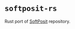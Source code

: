 # `softposit-rs`

Rust port of [SoftPosit] repository.

[SoftPosit]: https://gitlab.com/cerlane/SoftPosit
